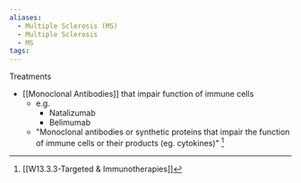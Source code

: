 ```yaml
---
aliases:
  - Multiple Sclerosis (MS)
  - Multiple Sclerosis
  - MS
tags:
---
```




Treatments

- [[Monoclonal Antibodies]] that impair function of immune cells
	- e.g.
		- Natalizumab
		- Belimumab
	- "Monoclonal antibodies or synthetic proteins that impair the function of immune cells or their products (eg. cytokines)" [^1]




[^1]: [[W13.3.3-Targeted & Immunotherapies]]
